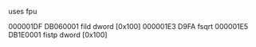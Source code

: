 uses fpu

000001DF  DB060001          fild dword [0x100]
000001E3  D9FA              fsqrt
000001E5  DB1E0001          fistp dword [0x100]
